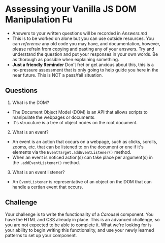 # Assessing your Vanilla JS DOM Manipulation Fu
* Answers to your written questions will be recorded in *Answers.md* 
* This is to be worked on alone but you can use outside resources. You can *reference* any old code you may have, and documentation, however, please refrain from copying and pasting any of your answers. Try and understand the question and put your responses in your own words. Be as thorough as possible when explaining something. 
* **Just a friendly Reminder** Don't fret or get anxious about this, this is a no-pressure assessment that is only going to help guide you here in the near future. This is NOT a pass/fail situation. 

## Questions
1. What is the DOM?
  * The Document Object Model (DOM) is an API that allows scripts to manipulate the webpages or documents.
  * It's strucuture is a tree of object nodes on the root document.
2. What is an event?
  * An event is an action that occurs on a webpage, such as clicks, scrolls, zooms, etc. that can be listened to on the document or one if it's elements via the `EventTarget.addEventListener()` method. 
  * When an event is noticed action(s) can take place per argument(s) in the `.addEventListener()` method.
3. What is an event listener?
  * An `EventListener` is representative of an object on the DOM that can handle a certian event that occurs.

## Challenge
Your challenge is to write the functionality of a *Carousel* component. You have the HTML and CSS already in place. This is an advanced challenge, so you are not expected to be able to complete it. What we're looking for is your ability to begin writing this functionality, and use your newly learned patterns to set up your component.